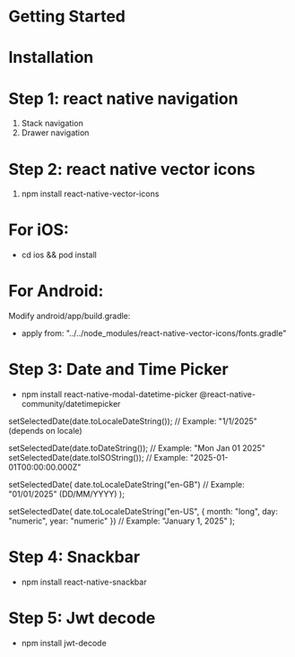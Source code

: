 # Getting Started

# Installation

# Step 1: react native navigation

1. Stack navigation
2. Drawer navigation

# Step 2: react native vector icons

1. npm install react-native-vector-icons

# For iOS:

- cd ios && pod install

# For Android:

Modify android/app/build.gradle:

- apply from: "../../node_modules/react-native-vector-icons/fonts.gradle"

# Step 3: Date and Time Picker

- npm install react-native-modal-datetime-picker @react-native-community/datetimepicker

setSelectedDate(date.toLocaleDateString()); // Example: "1/1/2025" (depends on locale)

setSelectedDate(date.toDateString()); // Example: "Mon Jan 01 2025"
setSelectedDate(date.toISOString()); // Example: "2025-01-01T00:00:00.000Z"

setSelectedDate(
date.toLocaleDateString("en-GB") // Example: "01/01/2025" (DD/MM/YYYY)
);

setSelectedDate(
date.toLocaleDateString("en-US", { month: "long", day: "numeric", year: "numeric" })
// Example: "January 1, 2025"
);

# Step 4: Snackbar

- npm install react-native-snackbar

# Step 5: Jwt decode

- npm install jwt-decode
